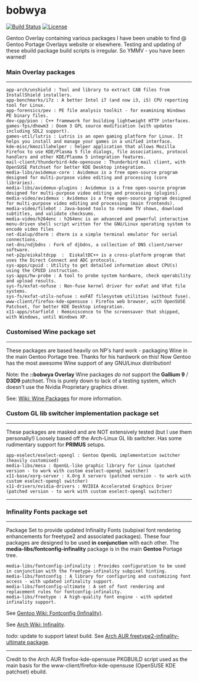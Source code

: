bobwya
======

[![Build Status](https://travis-ci.org/bobwya/bobwya.svg?branch=master)](https://travis-ci.org/bobwya/bobwya) [![License](http://img.shields.io/:license-gpl-red.svg)](https://tldrlegal.com/license/gnu-general-public-license-v2)

Gentoo Overlay containing various packages I have been unable to find @ Gentoo Portage Overlays website or elsewhere.
Testing and updating of these ebuild package build scripts is irregular. So YMMV - you have been warned!

### Main Overlay packages
-------------------------

	app-arch/unshield : Tool and library to extract CAB files from InstallShield installers.
	app-benchmarks/i7z : A better Intel i7 (and now i3, i5) CPU reporting tool for Linux.
	app-forensics/pev : PE file analysis toolkit - for examining Windows PE binary files.
	dev-cpp/pion : C++ framework for building lightweight HTTP interfaces.
	games-fps/dhewm3 : Doom 3 GPL source modification (with updates including SDL2 support).
	games-util/lutris : Lutris is an open gaming platform for Linux. It helps you install and manage your games in a unified interface.
	kde-misc/kmozillahelper : helper application that allows Mozilla Firefox to use KDE/Plasma 5 file dialogs, file associations, protocol handlers and other KDE/Plasma 5 integration features.
	mail-client/thunderbird-kde-opensuse : Thunderbird mail client, with OpenSUSE Patchset for better KDE Desktop integration. 
	media-libs/avidemux-core : Avidemux is a free open-source program designed for multi-purpose video editing and processing (core libraries).
	media-libs/avidemux-plugins : Avidemux is a free open-source program designed for multi-purpose video editing and processing (plugins).
	media-video/avidemux : Avidemux is a free open-source program designed for multi-purpose video editing and processing (main frontends).
	media-video/filebot : Java-based tools to rename TV shows, download subtitles, and validate checksums.
	media-video/h264enc : h264enc is an advanced and powerful interactive menu-driven shell script written for the GNU/Linux operating system to encode video files
	net-dialup/dterm : dterm is a simple terminal emulator for serial connections.
	net-dns/ndjbdns : Fork of djbdns, a collection of DNS client/server software.
	net-p2p/eiskaltdcpp  :  EiskaltDC++ is a cross-platform program that uses the Direct Connect and ADC protocols.
	sys-apps/cpuid : Utility to get detailed information about CPU(s) using the CPUID instruction.
	sys-apps/hw-probe : A tool to probe system hardware, check operability and upload results.
	sys-fs/exfat-nofuse : Non-fuse kernel driver for exFat and VFat file systems.
	sys-fs/exfat-utils-nofuse : exFAT filesystem utilities (without fuse).
	www-client/firefox-kde-opensuse : Firefox web browser, with OpenSUSE Patchset, for better KDE Desktop integration.
	x11-apps/starfield : Reminiscence to the screensaver that shipped, with Windows, until Windows XP.


### Customised Wine package set
-------------------------------

These packages are based heavily on NP's hard work - packaging Wine in the main Gentoo Portage tree. Thanks for his hardwork on this!
Now Gentoo has the most awesome Wine support of any GNU/Linux distribution!

Note: the **::bobwya Overlay** Wine packages _do_ _not_ support the **Gallium 9** / **D3D9** patchset. This is purely down to lack of a testing system, which doesn't use the Nvidia Proprietary graphics driver.

See: [Wiki: Wine Packages](https://github.com/bobwya/bobwya/wiki/Wine-Packages) for more information.

### Custom GL lib switcher implementation package set
-----------------------------------------------------

These packages are masked and are NOT extensively tested (but I use them personally!) Loosely based off the Arch-Linux GL lib switcher. Has some rudimentary support for **PRIMUS** setups.

	app-eselect/eselect-opengl : Gentoo OpenGL implementation switcher (heavily customised)
	media-libs/mesa : OpenGL-like graphic library for Linux (patched version - to work with custom eselect-opengl switcher)
	x11-base/xorg-server : X.Org X servers (patched version - to work with custom eselect-opengl switcher)
	x11-drivers/nvidia-drivers : NVIDIA Accelerated Graphics Driver (patched version - to work with custom eselect-opengl switcher)

***

### Infinality Fonts package set
--------------------------------

Package Set to provide updated Infinality Fonts (subpixel font rendering enhancements for freetype2 and associated packages). These four packages are designed to be used __in__ __conjunction__ with each other. The __media-libs/fontconfig-infinality__ package is in the main __Gentoo__ Portage tree.

	media-libs/fontconfig-infinality : Provides configuration to be used in conjunction with the freetype-infinality subpixel hinting.
	media-libs/fontconfig : A library for configuring and customizing font access - with updated infinality support.
	media-libs/fontconfig-ultimate : A set of font rendering and replacement rules for fontconfig-infinality.
	media-libs/freetype : A high-quality font engine - with updated infinality support.

See [Gentoo Wiki: Fontconfig (Infinality)](https://wiki.gentoo.org/wiki/Fontconfig#Infinality "Gentoo Wiki: Fontconfig (Infinality)").

See [Arch Wiki: Infinality](https://wiki.archlinux.org/index.php/Infinality "Arch Wiki: Infinality").

_todo_: update to support latest build. See [Arch AUR freetype2-infinality-ultimate package](https://aur.archlinux.org/packages/freetype2-infinality-ultimate/).
***

Credit to the Arch AUR firefox-kde-opensuse PKGBUILD script used as the main basis for the  www-client/firefox-kde-opensuse (OpenSUSE KDE patchset) ebuild.
